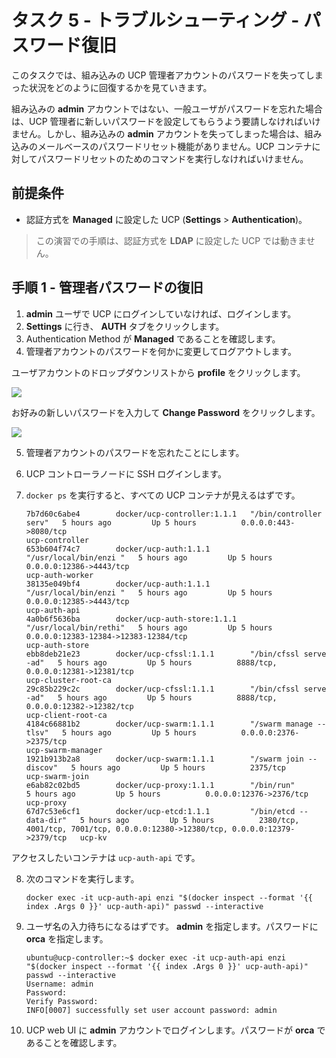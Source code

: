 <!--
# Task 5 - Troubleshooting - Password Recovery
//-->
# タスク 5 - トラブルシューティング - パスワード復旧

<!--
In this task you will see how to recover from a scenario where the password to the built-in UCP admin account has been lost.
//-->
このタスクでは、組み込みの UCP 管理者アカウントのパスワードを失ってしまった状況をどのように回復するかを見ていきます。

<!--
If a regular user (not the built-in **admin** account) forgets their password they must contact the UCP admin who can set a new password for them. 
However, if the password for the built-in **admin** account is lost, there is no built-in email based reset function. We must run a command against a UCP container to reset the password
//-->
組み込みの **admin** アカウントではない、一般ユーザがパスワードを忘れた場合は、UCP 管理者に新しいパスワードを設定してもらうよう要請しなければいけません。しかし、組み込みの **admin** アカウントを失ってしまった場合は、組み込みのメールベースのパスワードリセット機能がありません。UCP コンテナに対してパスワードリセットのためのコマンドを実行しなければいけません。

<!--
## Pre-requisites
//-->
## 前提条件
<!--
- UCP configured to use the **Managed** authentication method (**Settings** > **Authentication**).
//-->

- 認証方式を **Managed** に設定した UCP (**Settings** > **Authentication**)。

<!--
  > The procedures described in this lab will not work if UCP is configured to use the **LDAP** authentication method.
//-->
  > この演習での手順は、認証方式を **LDAP** に設定した UCP では動きません。

<!--
## Step 1 - Recovering admin passwords
//-->
## 手順 1 - 管理者パスワードの復旧


<!--
1. If you have not already done so, login to UCP as the **admin** user.
2. Go to **Settings** and click the **AUTH** tab.
3. Make sure the Authentication Method is set to **Managed**.
4. Change the password of the Admin account to something else and then logout
//-->
1. **admin** ユーザで UCP にログインしていなければ、ログインします。
2. **Settings** に行き、 **AUTH** タブをクリックします。
3. Authentication Method が **Managed** であることを確認します。
4. 管理者アカウントのパスワードを何かに変更してログアウトします。

<!--
   Click on **profile** from your user account dropdown list.
//-->
   ユーザアカウントのドロップダウンリストから **profile** をクリックします。
   
   ![](images/ucp02_t4_profile_dropdown.PNG)
   
<!--
   Fill in the new password of your choice and click **Change Password**
//-->
   お好みの新しいパスワードを入力して **Change Password** をクリックします。

   ![](images/ucp03_t5_ChangePW.PNG)  

<!--
5. Pretend that you have forgotten the password to your admin accout.
6. SSH into the UCP Controller node
7. If we do a quick `docker ps` we can see all our UCP containers.
//-->
5. 管理者アカウントのパスワードを忘れたことにします。
6. UCP コントローラノードに SSH ログインします。
7. `docker ps` を実行すると、すべての UCP コンテナが見えるはずです。

   ```   
   7b7d60c6abe4        docker/ucp-controller:1.1.1   "/bin/controller serv"   5 hours ago         Up 5 hours          0.0.0.0:443->8080/tcp                                                             ucp-controller
   653b604f74c7        docker/ucp-auth:1.1.1         "/usr/local/bin/enzi "   5 hours ago         Up 5 hours          0.0.0.0:12386->4443/tcp                                                           ucp-auth-worker
   38135e049bf4        docker/ucp-auth:1.1.1         "/usr/local/bin/enzi "   5 hours ago         Up 5 hours          0.0.0.0:12385->4443/tcp                                                           ucp-auth-api
   4a0b6f5636ba        docker/ucp-auth-store:1.1.1   "/usr/local/bin/rethi"   5 hours ago         Up 5 hours          0.0.0.0:12383-12384->12383-12384/tcp                                              ucp-auth-store
   ebb8deb21e23        docker/ucp-cfssl:1.1.1        "/bin/cfssl serve -ad"   5 hours ago         Up 5 hours          8888/tcp, 0.0.0.0:12381->12381/tcp                                                ucp-cluster-root-ca
   29c85b229c2c        docker/ucp-cfssl:1.1.1        "/bin/cfssl serve -ad"   5 hours ago         Up 5 hours          8888/tcp, 0.0.0.0:12382->12382/tcp                                                ucp-client-root-ca
   4184c66881b2        docker/ucp-swarm:1.1.1        "/swarm manage --tlsv"   5 hours ago         Up 5 hours          0.0.0.0:2376->2375/tcp                                                            ucp-swarm-manager
   1921b913b2a8        docker/ucp-swarm:1.1.1        "/swarm join --discov"   5 hours ago         Up 5 hours          2375/tcp                                                                          ucp-swarm-join
   e6ab82c02bd5        docker/ucp-proxy:1.1.1        "/bin/run"               5 hours ago         Up 5 hours          0.0.0.0:12376->2376/tcp                                                           ucp-proxy
   67d7c53e6cf1        docker/ucp-etcd:1.1.1         "/bin/etcd --data-dir"   5 hours ago         Up 5 hours          2380/tcp, 4001/tcp, 7001/tcp, 0.0.0.0:12380->12380/tcp, 0.0.0.0:12379->2379/tcp   ucp-kv
   ```
   
<!--
   The container we want to access is `ucp-auth-api`. 
//-->
   アクセスしたいコンテナは `ucp-auth-api` です。
      
<!--
8. Run the following command. 
//-->
8. 次のコマンドを実行します。

   `docker exec -it ucp-auth-api enzi "$(docker inspect --format '{{ index .Args 0 }}' ucp-auth-api)" passwd --interactive`
   
<!--
9. You will be prompted for the username. Specify **admin**. Then specify the password **orca**
//-->
9. ユーザ名の入力待ちになるはずです。 **admin** を指定します。パスワードに **orca** を指定します。

   ```
   ubuntu@ucp-controller:~$ docker exec -it ucp-auth-api enzi "$(docker inspect --format '{{ index .Args 0 }}' ucp-auth-api)" passwd --interactive
   Username: admin
   Password:
   Verify Password:
   INFO[0007] successfully set user account password: admin
   ```
   
<!--
10. Login to the **admin** account on the UCP web UI, making sure that the password is **orca**
//-->
10. UCP web UI に **admin** アカウントでログインします。パスワードが **orca** であることを確認します。



   
   
   
   
   

